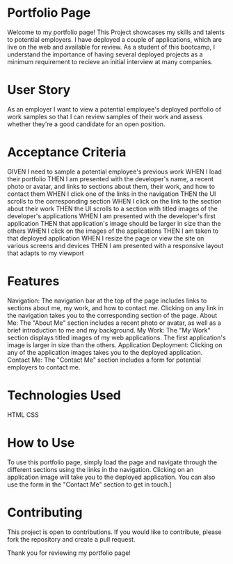 # Portfolio Page
Welcome to my portfolio page! This Project showcases my skills and talents to potential employers. I have deployed a couple of applications, which are live on the web and available for review. As a student of this bootcamp, I understand the importance of having several deployed projects as a minimum requirement to recieve an initial interview at many companies.

# User Story 
As an employer I want to view a potential employee's deployed portfolio of work samples so that I can review samples of their work and assess whether they're a good candidate for an open position.

# Acceptance Criteria
GIVEN I need to sample a potential employee's previous work
WHEN I load their portfolio
THEN I am presented with the developer's name, a recent photo or avatar, and links to sections about them, their work, and how to contact them
WHEN I click one of the links in the navigation
THEN the UI scrolls to the corresponding section
WHEN I click on the link to the section about their work
THEN the UI scrolls to a section with titled images of the developer's applications
WHEN I am presented with the developer's first application
THEN that application's image should be larger in size than the others
WHEN I click on the images of the applications
THEN I am taken to that deployed application
WHEN I resize the page or view the site on various screens and devices
THEN I am presented with a responsive layout that adapts to my viewport

# Features 
Navigation: The navigation bar at the top of the page includes links to sections about me, my work, and how to contact me. Clicking on any link in the navigation takes you to the corresponding section of the page.
About Me: The "About Me" section includes a recent photo or avatar, as well as a brief introduction to me and my background.
My Work: The "My Work" section displays titled images of my web applications. The first application's image is larger in size than the others.
Application Deployment: Clicking on any of the application images takes you to the deployed application.
Contact Me: The "Contact Me" section includes a form for potential employers to contact me.

# Technologies Used
HTML
CSS
# How to Use
To use this portfolio page, simply load the page and navigate through the different sections using the links in the navigation. Clicking on an application image will take you to the deployed application. You can also use the form in the "Contact Me" section to get in touch.]
# Contributing
This project is open to contributions. If you would like to contribute, please fork the repository and create a pull request.

Thank you for reviewing my portfolio page!
